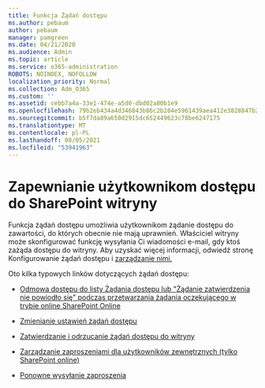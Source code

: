 ```yaml
---
title: Funkcja Żądań dostępu
ms.author: pebaum
author: pebaum
manager: pamgreen
ms.date: 04/21/2020
ms.audience: Admin
ms.topic: article
ms.service: o365-administration
ROBOTS: NOINDEX, NOFOLLOW
localization_priority: Normal
ms.collection: Adm_O365
ms.custom: ''
ms.assetid: cebb7a4a-33e1-474e-a5d0-dbd02a80b1e9
ms.openlocfilehash: 79b2eb434a4d346843b86c2b284e5961439aea412e3828847b28927a08f17a70
ms.sourcegitcommit: b5f7da89a650d2915dc652449623c78be6247175
ms.translationtype: MT
ms.contentlocale: pl-PL
ms.lasthandoff: 08/05/2021
ms.locfileid: "53941963"
---
```

# <a name="give-users-access-to-sharepoint-site"></a>Zapewnianie użytkownikom dostępu do SharePoint witryny

Funkcja żądań dostępu umożliwia użytkownikom żądanie dostępu do zawartości, do których obecnie nie mają uprawnień. Właściciel witryny może skonfigurować funkcję wysyłania Ci wiadomości e-mail, gdy ktoś zażąda dostępu do witryny. Aby uzyskać więcej informacji, odwiedź stronę Konfigurowanie żądań dostępu i [zarządzanie nimi.](https://support.office.com/article/set-up-and-manage-access-requests-94b26e0b-2822-49d4-929a-8455698654b3)

Oto kilka typowych linków dotyczących żądań dostępu:

- [Odmowa dostępu do listy Żądania dostępu lub "Żądanie zatwierdzenia nie powiodło się" podczas przetwarzania żądania oczekującego w trybie online SharePoint Online](https://docs.microsoft.com/sharepoint/support/sharing-and-permissions/request-approval-failed)

- [Zmienianie ustawień żądań dostępu](https://support.office.com/article/set-up-and-manage-access-requests-94b26e0b-2822-49d4-929a-8455698654b3#bk_enableallow)

- [Zatwierdzanie i odrzucanie żądań dostępu do witryny](https://support.office.com/article/set-up-and-manage-access-requests-94b26e0b-2822-49d4-929a-8455698654b3#__toc374462558)

- [Zarządzanie zaproszeniami dla użytkowników zewnętrznych (tylko SharePoint online)](https://support.office.com/article/set-up-and-manage-access-requests-94b26e0b-2822-49d4-929a-8455698654b3#__toc334189260)

- [Ponowne wysyłanie zaproszenia](https://support.office.com/article/set-up-and-manage-access-requests-94b26e0b-2822-49d4-929a-8455698654b3#__toc374462560)



